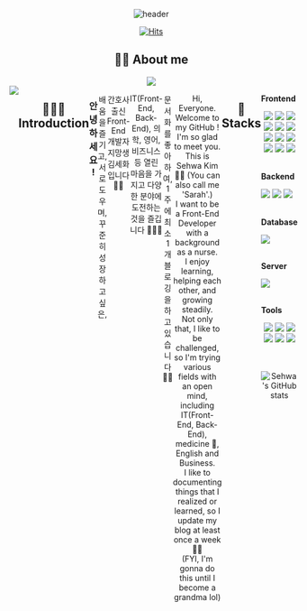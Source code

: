 <div align="center">

![header](https://capsule-render.vercel.app/api?type=waving&color=gradient&height=160&section=header&text=✨%20Welcome%20to%20Sarah's%20DEV%20World%20✨&fontSize=30&animation=fadeIn&fontAlignY=36&fontColor=fff)

[![Hits](https://hits.seeyoufarm.com/api/count/incr/badge.svg?url=https%3A%2F%2Fgithub.com%2Fgjbae1212%2Fhit-counter&count_bg=%23FFACAB&title_bg=%23555555&icon=github.svg&icon_color=%23E7E7E7&title=+GitHub&edge_flat=false)](https://hits.seeyoufarm.com)

## ✍🏻 About me
<a href="https://polydactyl-cello-2db.notion.site/Kim-Sehwa-c4920e2528ae4e7bb40869f320fc859d?pvs=4">
<img src="https://img.shields.io/badge/Portfolio-000000?style=for-the-badge&logoColor=white&logo=Notion"> 
</a>

<div style="display:flex; flex-direction:row;>
<a href="https://oooooooooooo.tistory.com/">
<img src="https://img.shields.io/badge/Tistory-000000?style=for-the-badge&logo=Tistory&logoColor=white">
</a>

</br>
</br>

## 🙋🏻‍♀️ Introduction
### 안녕하세요 ! 

배움을 즐기고, 서로 도우며, 꾸준히 성장하고 싶은,

간호사 출신 Front-End 개발자 지망생
김세화입니다 👋🏻

IT(Front-End, Back-End), 의학, 영어, 비즈니스 등 열린 마음을 가지고 다양한 분야에 도전하는 것을 즐깁니다 🏃🏻‍♂️

문서화를 좋아하여, 1주에 최소 1개 블로깅을 하고 있습니다 ✍🏻

Hi, Everyone. Welcome to my GitHub ! </br>
I'm so glad to meet you. This is Sehwa Kim 👋🏻 (You can also call me 'Sarah'.)</br>
I want to be a Front-End Developer with a background as a nurse. </br>
I enjoy learning, helping each other, and growing steadily. </br>
Not only that, I like to be challenged, so I'm trying various fields with an open mind, </br> 
including IT(Front-End, Back-End), medicine 🧠, English and Business. </br>
I like to documenting things that I realized or learned, so I update my blog at least once a week ✍🏻 </br>
(FYI, I'm gonna do this until I become a grandma lol)

</br>
</br>

## 🔨 Stacks
<div style="display:flex; flex-direction:column; align-items:flex-start;">
   <!-- Frontend -->
    <p><strong>Frontend</strong></p>
    <div>
        <img src="https://img.shields.io/badge/html5-E34F26?style=flat-square&logo=html5&logoColor=white"> 
        <img src="https://img.shields.io/badge/css-1572B6?style=flat-square&logo=css3&logoColor=white"> 
       <img src="https://img.shields.io/badge/JavaScript-F7DF1E?style=flat-square&logo=JavaScript&logoColor=black"> 
        <img src="https://img.shields.io/badge/bootstrap-7952B3?style=flat-square&logo=bootstrap&logoColor=white">
        <img src="https://img.shields.io/badge/Sass-CC6699?style=flat-square&logo=Sass&logoColor=white"> 
        <img src="https://img.shields.io/badge/styled-components-DB7093?style=flat-square&logo=styled-components&logoColor=black"> 
    </br>
        <img src="https://img.shields.io/badge/React-61DAFB?style=flat-square&logo=React&logoColor=black"> 
        <img src="https://img.shields.io/badge/Redux-764ABC?style=flat-square&logo=Redux&logoColor=black"> 
        <img src="https://img.shields.io/badge/TypeScript-3178C6?style=flat-square&logo=TypeScript&logoColor=white"> 
        <img src="https://img.shields.io/badge/jQuery-0769AD?style=flat-square&logo=jQuery&logoColor=white"> 
        <img src="https://img.shields.io/badge/npm-CB3837?style=flat-square&logo=npm&logoColor=white"> 
       <img src="https://img.shields.io/badge/Prettier-F7B93E?style=flat-square&logo=Prettier&logoColor=white"> 
    </div>
   </br>
    <!-- Backend -->
    <p><strong>Backend</strong></p>
    <div>
        <img src="https://img.shields.io/badge/Node.js-339933?style=for-the-badge&logo=Node.js&logoColor=white"> 
        <img src="https://img.shields.io/badge/Express-000000?style=for-the-badge&logo=Express&logoColor=white"> 
        <img src="https://img.shields.io/badge/Sequelize-4479A1?style=for-the-badge&logo=Sequelize&logoColor=white"> 
    </div>
   </br>
    <!-- Database -->
    <p><strong>Database</strong></p>
    <div>
        <img src="https://img.shields.io/badge/MySQL-4479A1?style=for-the-badge&logo=mysql&logoColor=white">
    </div>
   </br>
    <!-- Server -->
    <p><strong>Server</strong></p>
    <div>
   <img src="https://img.shields.io/badge/Amazon AWS-232F3E?style=for-the-badge&logo=amazon aws&logoColor=white"> 
    </div>
     </br>
    <p><strong>Tools</strong></p>
    <div>
        <img src="https://img.shields.io/badge/Git-F05032?style=flat-square&logo=Git&logoColor=white">
        <img src="https://img.shields.io/badge/GitHub-181717?style=flat-square&logo=GitHub&logoColor=white">
        <img src="https://img.shields.io/badge/Figma-F24E1E?style=flat-square&logo=Figma&logoColor=white"> 
        <img src="https://img.shields.io/badge/Notion-000000?style=flat-square&logo=Notion&logoColor=white"> 
       <img src="https://img.shields.io/badge/Postman-FF6C37?style=flat-square&logo=Postman&logoColor=white"> 
       <img src="https://img.shields.io/badge/Slack-4A154B?style=flat-square&logo=Slack&logoColor=white"> 
</div>

</br>
</br>

![Sehwa's GitHub stats](https://github-readme-stats.vercel.app/api?username=loveflora&show_icons=true&theme=radical)

</div>
